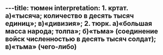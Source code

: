 ---title: тюмен
interpretation: 1. кртат. а)«тысяча; количество в десять тысяч единиц»; в)«дивизия»; 2. тюрк. а)«большая масса народа; толпа»; б)«тьма» (соединение войск численностью в десять тысяч солдат); в)«тьма» (чего-либо)
---
